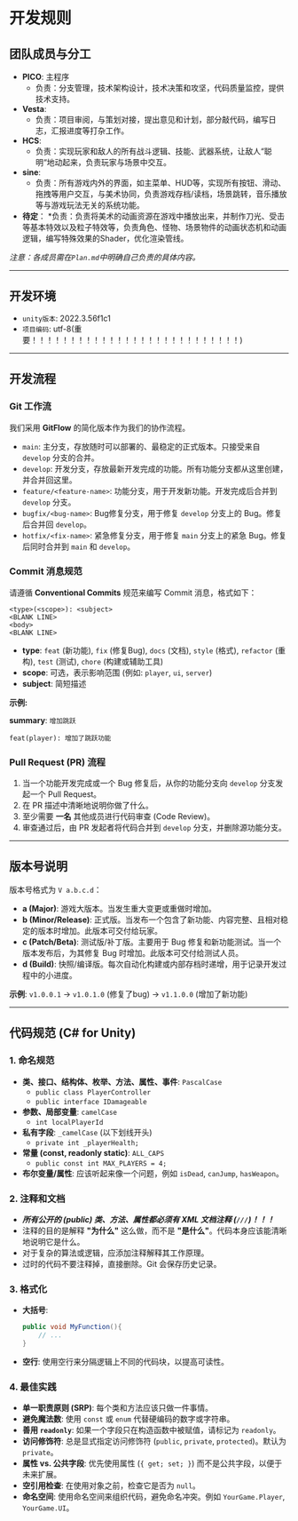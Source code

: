# 开发规则

## 团队成员与分工

* **PICO**: 主程序
  * 负责：分支管理，技术架构设计，技术决策和攻坚，代码质量监控，提供技术支持。
* **Vesta**:
  * 负责：项目审阅，与策划对接，提出意见和计划，部分敲代码，编写日志，汇报进度等打杂工作。
* **HCS**:
  * 负责：实现玩家和敌人的所有战斗逻辑、技能、武器系统，让敌人“聪明“地动起来，负责玩家与场景中交互。
* **sine**:
  * 负责：所有游戏内外的界面，如主菜单、HUD等，实现所有按钮、滑动、拖拽等用户交互，与美术协同，负责游戏存档/读档，场景跳转，音乐播放等与游戏玩法无关的系统功能。
* **待定**：
  *负责：负责将美术的动画资源在游戏中播放出来，并制作刀光、受击等基本特效以及粒子特效等，负责角色、怪物、场景物件的动画状态机和动画逻辑，编写特殊效果的Shader，优化渲染管线。

*注意：各成员需在`Plan.md`中明确自己负责的具体内容。*

---

## 开发环境

* `unity版本`: 2022.3.56f1c1
* `项目编码`: utf-8(重要！！！！！！！！！！！！！！！！！！！！！！！！！！！)

---

## 开发流程

### Git 工作流

我们采用 **GitFlow** 的简化版本作为我们的协作流程。

* `main`: 主分支，存放随时可以部署的、最稳定的正式版本。只接受来自 `develop` 分支的合并。
* `develop`: 开发分支，存放最新开发完成的功能。所有功能分支都从这里创建，并合并回这里。
* `feature/<feature-name>`: 功能分支，用于开发新功能。开发完成后合并到 `develop` 分支。
* `bugfix/<bug-name>`: Bug修复分支，用于修复 `develop` 分支上的 Bug。修复后合并回 `develop`。
* `hotfix/<fix-name>`: 紧急修复分支，用于修复 `main` 分支上的紧急 Bug。修复后同时合并到 `main` 和 `develop`。

### Commit 消息规范

请遵循 **Conventional Commits** 规范来编写 Commit 消息，格式如下：

```
<type>(<scope>): <subject>
<BLANK LINE>
<body>
<BLANK LINE>
```

* **type**: `feat` (新功能), `fix` (修复Bug), `docs` (文档), `style` (格式), `refactor` (重构), `test` (测试), `chore` (构建或辅助工具)
* **scope**: 可选，表示影响范围 (例如: `player`, `ui`, `server`)
* **subject**: 简短描述

**示例:**

**summary**: `增加跳跃`

`feat(player): 增加了跳跃功能`

### Pull Request (PR) 流程

1. 当一个功能开发完成或一个 Bug 修复后，从你的功能分支向 `develop` 分支发起一个 Pull Request。
2. 在 PR 描述中清晰地说明你做了什么。
3. 至少需要 **一名** 其他成员进行代码审查 (Code Review)。
4. 审查通过后，由 PR 发起者将代码合并到 `develop` 分支，并删除源功能分支。

---

## 版本号说明

版本号格式为 `V a.b.c.d`：

* **a (Major)**: 游戏大版本。当发生重大变更或重做时增加。
* **b (Minor/Release)**: 正式版。当发布一个包含了新功能、内容完整、且相对稳定的版本时增加。此版本可交付给玩家。
* **c (Patch/Beta)**: 测试版/补丁版。主要用于 Bug 修复和新功能测试。当一个版本发布后，为其修复 Bug 时增加。此版本可交付给测试人员。
* **d (Build)**: 快照/编译版。每次自动化构建或内部存档时递增，用于记录开发过程中的小进度。

**示例**: `v1.0.0.1` -> `v1.0.1.0` (修复了bug) -> `v1.1.0.0` (增加了新功能)

---

## 代码规范 (C# for Unity)

### 1. 命名规范

* **类、接口、结构体、枚举、方法、属性、事件**: `PascalCase`
  * `public class PlayerController`
  * `public interface IDamageable`
* **参数、局部变量**: `camelCase`
  * `int localPlayerId`
* **私有字段**: `_camelCase` (以下划线开头)
  * `private int _playerHealth;`
* **常量 (const, readonly static)**: `ALL_CAPS`
  * `public const int MAX_PLAYERS = 4;`
* **布尔变量/属性**: 应该听起来像一个问题，例如 `isDead`, `canJump`, `hasWeapon`。

### 2. 注释和文档

* ***所有公开的 (public) 类、方法、属性都必须有 XML 文档注释 (`///`)！！！***
* 注释的目的是解释 **"为什么"** 这么做，而不是 **"是什么"**。代码本身应该能清晰地说明它是什么。
* 对于复杂的算法或逻辑，应添加注释解释其工作原理。
* 过时的代码不要注释掉，直接删除。Git 会保存历史记录。

### 3. 格式化

* **大括号**:

  ```csharp
  public void MyFunction(){
      // ...
  }
  ```
* **空行**: 使用空行来分隔逻辑上不同的代码块，以提高可读性。

### 4. 最佳实践

* **单一职责原则 (SRP)**: 每个类和方法应该只做一件事情。
* **避免魔法数**: 使用 `const` 或 `enum` 代替硬编码的数字或字符串。
* **善用 `readonly`**: 如果一个字段只在构造函数中被赋值，请标记为 `readonly`。
* **访问修饰符**: 总是显式指定访问修饰符 (`public`, `private`, `protected`)。默认为 `private`。
* **属性 vs. 公共字段**: 优先使用属性 (`{ get; set; }`) 而不是公共字段，以便于未来扩展。
* **空引用检查**: 在使用对象之前，检查它是否为 `null`。
* **命名空间**: 使用命名空间来组织代码，避免命名冲突。例如 `YourGame.Player`, `YourGame.UI`。
